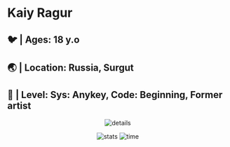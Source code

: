 
<h1>Kaiy Ragur</h1>
<h2>🐦 | Ages: 18 y.o </h2>
<h2>🌏 | Location: Russia, Surgut</h2>
<h2>🔰 | Level: Sys: Anykey, Code: Beginning, Former artist</h2>



<div align="center">
  
![details](https://github-profile-summary-cards.vercel.app/api/cards/profile-details?username=kaiyga&theme=github_dark)

![stats](https://github-profile-summary-cards.vercel.app/api/cards/stats?username=kaiyga&theme=github_dark)
![time](https://github-profile-summary-cards.vercel.app/api/cards/productive-time?username=kaiyga&theme=github_dark)

</div>